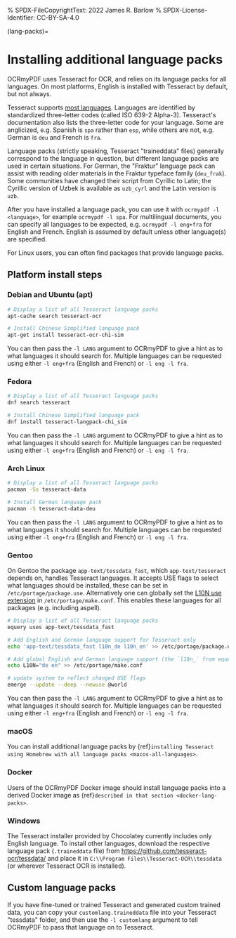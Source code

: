 % SPDX-FileCopyrightText: 2022 James R. Barlow
% SPDX-License-Identifier: CC-BY-SA-4.0

(lang-packs)=

# Installing additional language packs

OCRmyPDF uses Tesseract for OCR, and relies on its language packs for all languages.
On most platforms, English is installed with Tesseract by default, but not always.

Tesseract supports [most
languages](https://github.com/tesseract-ocr/tesseract/blob/main/doc/tesseract.1.asc#languages).
Languages are identified by standardized three-letter codes (called ISO 639-2 Alpha-3).
Tesseract's documentation also lists the three-letter code for your language.
Some are anglicized, e.g. Spanish is `spa` rather than `esp`, while others
are not, e.g. German is `deu` and French is `fra`.

Language packs (strictly speaking, Tesseract "traineddata" files) generally correspond
to the language in question, but different language packs are used in certain
situations. For German, the "Fraktur" language pack can assist with reading older
materials in the Fraktur typeface family (`deu_frak`). Some communities have changed
their script from Cyrillic to Latin; the Cyrillic version of Uzbek is available
as `uzb_cyrl` and the Latin version is `uzb`.

After you have installed a language pack, you can use it with `ocrmypdf -l <language>`,
for example `ocrmypdf -l spa`. For multilingual documents, you can specify
all languages to be expected, e.g. `ocrmypdf -l eng+fra` for English and French.
English is assumed by default unless other language(s) are specified.

For Linux users, you can often find packages that provide language
packs.

## Platform install steps

### Debian and Ubuntu (apt)

```bash
# Display a list of all Tesseract language packs
apt-cache search tesseract-ocr

# Install Chinese Simplified language pack
apt-get install tesseract-ocr-chi-sim
```

You can then pass the `-l LANG` argument to OCRmyPDF to give a hint as
to what languages it should search for. Multiple languages can be
requested using either `-l eng+fra` (English and French) or
`-l eng -l fra`.

### Fedora

```bash
# Display a list of all Tesseract language packs
dnf search tesseract

# Install Chinese Simplified language pack
dnf install tesseract-langpack-chi_sim
```

You can then pass the `-l LANG` argument to OCRmyPDF to give a hint as
to what languages it should search for. Multiple languages can be
requested using either `-l eng+fra` (English and French) or
`-l eng -l fra`.

### Arch Linux

```bash
# Display a list of all Tesseract language packs
pacman -Ss tesseract-data

# Install German language pack
pacman -S tesseract-data-deu
```

You can then pass the `-l LANG` argument to OCRmyPDF to give a hint as
to what languages it should search for. Multiple languages can be
requested using either `-l eng+fra` (English and French) or
`-l eng -l fra`.

### Gentoo

On Gentoo the package `app-text/tessdata_fast`, which `app-text/tesseract` depends on, handles Tesseract languages.
It accepts USE flags to select what languages should be installed, these can be set in `/etc/portage/package.use`.
Alternatively one can globally set the [L10N use extension](https://wiki.gentoo.org/wiki/Localization/Guide#L10N) in `/etc/portage/make.conf`.
This enables these languages for all packages (e.g. including aspell).

```bash
# Display a list of all Tesseract language packs
equery uses app-text/tessdata_fast

# Add English and German language support for Tesseract only
echo 'app-text/tessdata_fast l10n_de l10n_en' >> /etc/portage/package.use

# Add global English and German language support (the `l10n_` from equery has to be omitted)
echo L10N="de en" >> /etc/portage/make.conf

# update system to reflect changed USE flags
emerge --update --deep --newuse @world
```

You can then pass the `-l LANG` argument to OCRmyPDF to give a hint as
to what languages it should search for. Multiple languages can be
requested using either `-l eng+fra` (English and French) or
`-l eng -l fra`.

### macOS

You can install additional language packs by
{ref}`installing Tesseract using Homebrew with all language packs <macos-all-languages>`.

### Docker

Users of the OCRmyPDF Docker image should install language packs into a
derived Docker image as
{ref}`described in that section <docker-lang-packs>`.

### Windows

The Tesseract installer provided by Chocolatey currently includes only English language.
To install other languages, download the respective language pack (`.traineddata` file)
from <https://github.com/tesseract-ocr/tessdata/> and place it in
`C:\\Program Files\\Tesseract-OCR\\tessdata` (or wherever Tesseract OCR is installed).

## Custom language packs

If you have fine-tuned or trained Tesseract and generated custom trained data, you can
copy your `customlang.traineddata` file into your Tesseract "tessdata" folder, and
then use the `-l customlang` argument to tell OCRmyPDF to pass that language on to
Tesseract.
